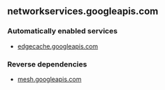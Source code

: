 ## networkservices.googleapis.com

### Automatically enabled services

* [edgecache.googleapis.com](../edgecache.googleapis.com/)

### Reverse dependencies

* [mesh.googleapis.com](../mesh.googleapis.com/)
